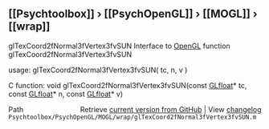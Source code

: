 ## [[Psychtoolbox]] &#8250; [[PsychOpenGL]] &#8250; [[MOGL]] &#8250; [[wrap]]

glTexCoord2fNormal3fVertex3fvSUN  Interface to [OpenGL](OpenGL) function glTexCoord2fNormal3fVertex3fvSUN  
  
usage:  glTexCoord2fNormal3fVertex3fvSUN( tc, n, v )  
  
C function:  void glTexCoord2fNormal3fVertex3fvSUN(const [GLfloat](GLfloat)\* tc, const [GLfloat](GLfloat)\* n, const [GLfloat](GLfloat)\* v)  




<div class="code_header" style="text-align:right;">
  <span style="float:left;">Path&nbsp;&nbsp;</span> <span class="counter">Retrieve <a href=
  "https://raw.github.com/Psychtoolbox-3/Psychtoolbox-3/beta/Psychtoolbox/PsychOpenGL/MOGL/wrap/glTexCoord2fNormal3fVertex3fvSUN.m">current version from GitHub</a> | View <a href=
  "https://github.com/Psychtoolbox-3/Psychtoolbox-3/commits/beta/Psychtoolbox/PsychOpenGL/MOGL/wrap/glTexCoord2fNormal3fVertex3fvSUN.m">changelog</a></span>
</div>
<div class="code">
  <code>Psychtoolbox/PsychOpenGL/MOGL/wrap/glTexCoord2fNormal3fVertex3fvSUN.m</code>
</div>

